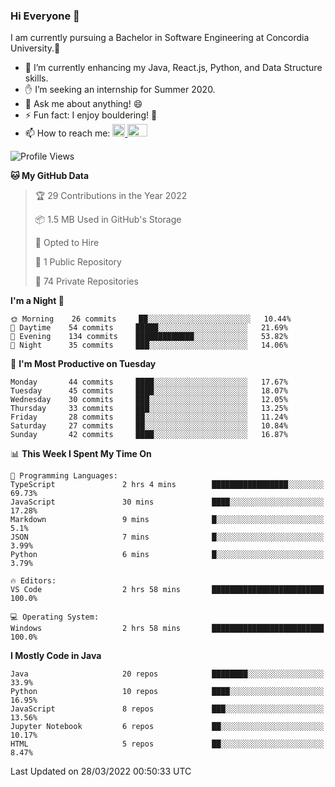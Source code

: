 ### Hi Everyone 👋
I am currently pursuing a Bachelor in Software Engineering at Concordia University.🏫

- 🌱 I’m currently enhancing my Java, React.js, Python, and Data Structure skills.
- ✋ I’m seeking an internship for Summer 2020.
- 💬 Ask me about anything! 😄
- ⚡ Fun fact: I enjoy bouldering! 🧗‍
- 📫 How to reach me: <a href="https://www.linkedin.com/in/siu-tong-ye/" target="_blank"> <img width="20px" width="32" src="https://cdn.jsdelivr.net/npm/simple-icons@v3/icons/linkedin.svg" /> </a> <a href="mailto:SiuTongYe@gmail.com" target="_blank"> <img height="20" width="32" src="https://cdn.jsdelivr.net/npm/simple-icons@v3/icons/gmail.svg" /> </a>

<!--START_SECTION:waka-->
![Profile Views](http://img.shields.io/badge/Profile%20Views-0-blue)

**🐱 My GitHub Data** 

> 🏆 29 Contributions in the Year 2022
 > 
> 📦 1.5 MB Used in GitHub's Storage 
 > 
> 💼 Opted to Hire
 > 
> 📜 1 Public Repository 
 > 
> 🔑 74 Private Repositories  
 > 
**I'm a Night 🦉** 

```text
🌞 Morning    26 commits     ██░░░░░░░░░░░░░░░░░░░░░░░   10.44% 
🌆 Daytime    54 commits     █████░░░░░░░░░░░░░░░░░░░░   21.69% 
🌃 Evening    134 commits    █████████████░░░░░░░░░░░░   53.82% 
🌙 Night      35 commits     ███░░░░░░░░░░░░░░░░░░░░░░   14.06%

```
📅 **I'm Most Productive on Tuesday** 

```text
Monday       44 commits     ████░░░░░░░░░░░░░░░░░░░░░   17.67% 
Tuesday      45 commits     ████░░░░░░░░░░░░░░░░░░░░░   18.07% 
Wednesday    30 commits     ███░░░░░░░░░░░░░░░░░░░░░░   12.05% 
Thursday     33 commits     ███░░░░░░░░░░░░░░░░░░░░░░   13.25% 
Friday       28 commits     ██░░░░░░░░░░░░░░░░░░░░░░░   11.24% 
Saturday     27 commits     ██░░░░░░░░░░░░░░░░░░░░░░░   10.84% 
Sunday       42 commits     ████░░░░░░░░░░░░░░░░░░░░░   16.87%

```


📊 **This Week I Spent My Time On** 

```text
💬 Programming Languages: 
TypeScript               2 hrs 4 mins        █████████████████░░░░░░░░   69.73% 
JavaScript               30 mins             ████░░░░░░░░░░░░░░░░░░░░░   17.28% 
Markdown                 9 mins              █░░░░░░░░░░░░░░░░░░░░░░░░   5.1% 
JSON                     7 mins              █░░░░░░░░░░░░░░░░░░░░░░░░   3.99% 
Python                   6 mins              █░░░░░░░░░░░░░░░░░░░░░░░░   3.79%

🔥 Editors: 
VS Code                  2 hrs 58 mins       █████████████████████████   100.0%

💻 Operating System: 
Windows                  2 hrs 58 mins       █████████████████████████   100.0%

```

**I Mostly Code in Java** 

```text
Java                     20 repos            ████████░░░░░░░░░░░░░░░░░   33.9% 
Python                   10 repos            ████░░░░░░░░░░░░░░░░░░░░░   16.95% 
JavaScript               8 repos             ███░░░░░░░░░░░░░░░░░░░░░░   13.56% 
Jupyter Notebook         6 repos             ██░░░░░░░░░░░░░░░░░░░░░░░   10.17% 
HTML                     5 repos             ██░░░░░░░░░░░░░░░░░░░░░░░   8.47%

```



 Last Updated on 28/03/2022 00:50:33 UTC
<!--END_SECTION:waka-->
